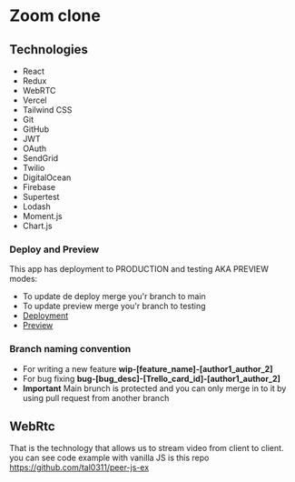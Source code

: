 # Zoom clone

## Technologies
- React
- Redux
- WebRTC
- Vercel
- Tailwind CSS
- Git
- GitHub
- JWT
- OAuth
- SendGrid
- Twilio
- DigitalOcean
- Firebase
- Supertest
- Lodash
- Moment.js
- Chart.js


### Deploy and Preview
This app has deployment to PRODUCTION and testing AKA PREVIEW modes:
- To update de deploy merge you'r branch to main
- To update preview merge you'r branch to testing
- [Deployment](https://https://vercel.com/tal0311s-projects/zoom-coding-academy/9n5c1KQCsiVS11MAHuLkmdUnqRVc)
- [Preview](https://zoom-coding-academy-git-testing-tal0311s-projects.vercel.app)

### Branch naming convention
- For writing a new feature **wip-[feature_name]-[author1_author_2]**
- For bug fixing **bug-[bug_desc]-[Trello_card_id]-[author1_author_2]**
- **Important** Main brunch is protected and you can only merge in to it  by using pull request from another branch

## WebRtc 
That is the technology  that allows us to stream video from client to client.
you can see code example with vanilla JS is this repo https://github.com/tal0311/peer-js-ex

